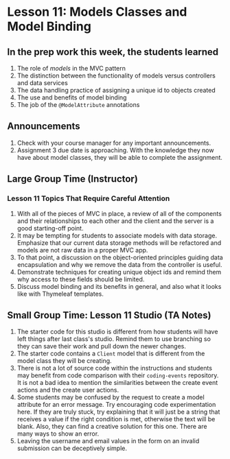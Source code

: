 # Lesson 11: Models Classes and Model Binding

## In the prep work this week, the students learned

1. The role of *models* in the MVC pattern
1. The distinction between the functionality of models versus controllers and data services
1. The data handling practice of assigning a unique id to objects created
1. The use and benefits of model binding
1. The job of the ``@ModelAttribute`` annotations

## Announcements

1. Check with your course manager for any important announcements.
1. Assignment 3 due date is approaching. With the knowledge they now have about model classes, they will be able to complete the assignment.

## Large Group Time (Instructor)

### Lesson 11 Topics That Require Careful Attention

1. With all of the pieces of MVC in place, a review of all of the components and their relationships to each other and the client and the server is a good starting-off point.
1. It may be tempting for students to associate models with data storage. Emphasize that our current data storage methods will be refactored and models are not raw data in a proper MVC app.
1. To that point, a discussion on the object-oriented principles guiding data encapsulation and why we remove the data from the controller is useful.
1. Demonstrate techniques for creating unique object ids and remind them why access to these fields should be limited.
1. Discuss model binding and its benefits in general, and also what it looks like with Thymeleaf templates.

## Small Group Time: Lesson 11 Studio (TA Notes)

1. The starter code for this studio is different from how students will have left things after last class's studio. Remind them to use branching so they can save their work and pull down the newer changes.
1. The starter code contains a ``Client`` model that is different from the model class they will be creating.
1. There is not a lot of source code within the instructions and students may benefit from code comparison with their ``coding-events`` repository. It is not a bad idea to mention the similarities between the create event actions and the create user actions.
1. Some students may be confused by the request to create a model attribute for an error message. Try encouraging code experimentation here. If they are truly stuck, try explaining that it will just be a string that receives a value if the right condition is met, otherwise the text will be blank. Also, they can find a creative solution for this one. There are many ways to show an error.
1. Leaving the username and email values in the form on an invalid submission can be deceptively simple.

